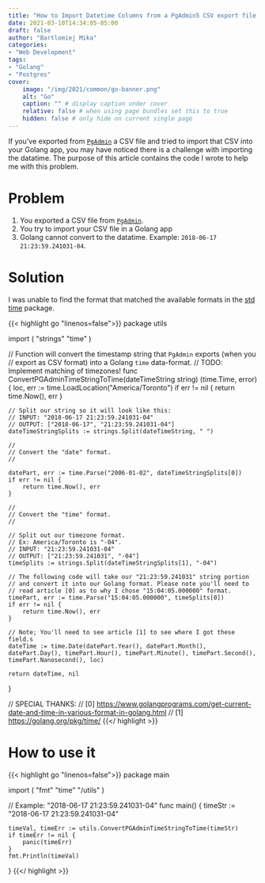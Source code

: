 ```yaml
---
title: "How to Import Datetime Columns from a PgAdmin5 CSV export file in Golang"
date: 2021-03-10T14:34:05-05:00
draft: false
author: "Bartlomiej Mika"
categories:
- "Web Development"
tags:
- "Golang"
- "Postgres"
cover:
    image: "/img/2021/common/go-banner.png"
    alt: "Go"
    caption: "" # display caption under cover
    relative: false # when using page bundles set this to true
    hidden: false # only hide on current single page
---
```


If you've exported from [``PgAdmin``](https://www.pgadmin.org/) a CSV file and tried to import that CSV into your Golang app, you may have noticed there is a challenge with importing the datatime. The purpose of this article contains the code I wrote to help me with this problem.

<!--more-->

# Problem

1. You exported a CSV file from [``PgAdmin``](https://www.pgadmin.org/).
2. You try to import your CSV file in a Golang app
3. Golang cannot convert to the datatime. Example: ``2018-06-17 21:23:59.241031-04``.

# Solution

I was unable to find the format that matched the available formats in the [std time](https://golang.org/pkg/time/) package.

{{< highlight go "linenos=false">}}
package utils

import (
    "strings"
    "time"
)

// Function will convert the timestamp string that `PgAdmin` exports (when you
// export as CSV format) into a Golang `time` data-format.
// TODO: Implement matching of timezones!
func ConvertPGAdminTimeStringToTime(dateTimeString string) (time.Time, error) {
    loc, err := time.LoadLocation("America/Toronto")
    if err != nil {
        return time.Now(), err
    }

    // Split our string so it will look like this:
    // INPUT: "2018-06-17 21:23:59.241031-04"
    // OUTPUT: ["2018-06-17", "21:23:59.241031-04"]
    dateTimeStringSplits := strings.Split(dateTimeString, " ")

    //
    // Convert the "date" format.
    //

    datePart, err := time.Parse("2006-01-02", dateTimeStringSplits[0])
    if err != nil {
        return time.Now(), err
    }

    //
    // Convert the "time" format.
    //

    // Split out our timezone format.
    // Ex: America/Toronto is "-04".
    // INPUT: "21:23:59.241031-04"
    // OUTPUT: ["21:23:59.241031", "-04"]
    timeSplits := strings.Split(dateTimeStringSplits[1], "-04")

    // The following code will take our "21:23:59.241031" string portion
    // and convert it into our Golang format. Please note you'll need to
    // read article [0] as to why I chose "15:04:05.000000" format.
    timePart, err := time.Parse("15:04:05.000000", timeSplits[0])
    if err != nil {
        return time.Now(), err
    }

    // Note; You'll need to see article [1] to see where I got these field.s
    dateTime := time.Date(datePart.Year(), datePart.Month(), datePart.Day(), timePart.Hour(), timePart.Minute(), timePart.Second(), timePart.Nanosecond(), loc)

    return dateTime, nil
}

// SPECIAL THANKS:
// [0] https://www.golangprograms.com/get-current-date-and-time-in-various-format-in-golang.html
// [1] https://golang.org/pkg/time/
{{</ highlight >}}

# How to use it

{{< highlight go "linenos=false">}}
package main

import (
    "fmt"
    "time"
    "<your-project-path>/utils"
)

// Example: "2018-06-17 21:23:59.241031-04"
func main() {
    timeStr := "2018-06-17 21:23:59.241031-04"

    timeVal, timeErr := utils.ConvertPGAdminTimeStringToTime(timeStr)
    if timeErr != nil {
        panic(timeErr)
    }
    fmt.Println(timeVal)
}
{{</ highlight >}}
